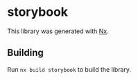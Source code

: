 # storybook

This library was generated with [Nx](https://nx.dev).

## Building

Run `nx build storybook` to build the library.
